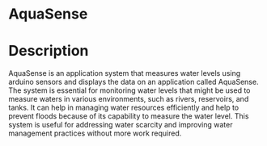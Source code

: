 # AquaSense


# Description

AquaSense is an application system that measures water levels using arduino
sensors and displays the data on an application called AquaSense. The system is
essential for monitoring water levels that might be used to measure waters in
various environments, such as rivers, reservoirs, and tanks. It can help in managing
water resources efficiently and help to prevent floods because of its capability to
measure the water level. This system is useful for addressing water scarcity and
improving water management practices without more work required.
